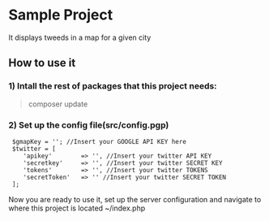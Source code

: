 # Sample Project
It displays tweeds in a map for a given city

## How to use it
### 1) Intall the rest of packages that this project needs:
>  composer update
### 2) Set up the config file(src/config.pgp)
```
 $gmapKey = ''; //Insert your GOOGLE API KEY here
 $twitter = [
    'apikey'        => '', //Insert your twitter API KEY
    'secretkey'     => '', //Insert your twitter SECRET KEY
    'tokens'        => '', //Insert your twitter TOKENS
    'secretToken'   => '' //Insert your twitter SECRET TOKEN
 ];
```
Now you are ready to use it, set up the server configuration and navigate to where this project is located ~/index.php
 

